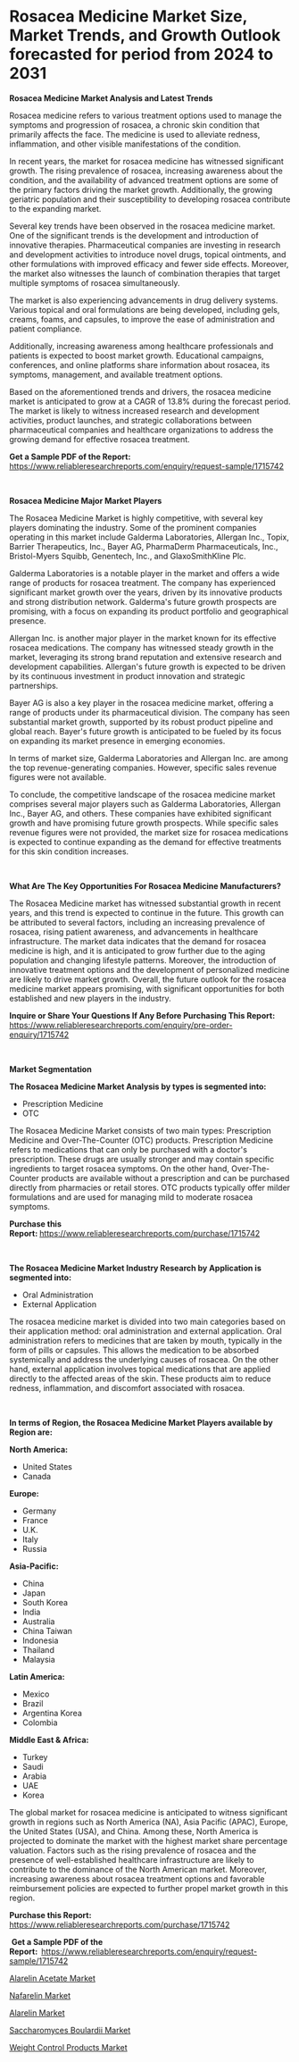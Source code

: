 <p><h1>Rosacea Medicine Market Size, Market Trends, and Growth Outlook forecasted for period from 2024 to 2031</h1></p><p><strong>Rosacea Medicine Market Analysis and Latest Trends</strong></p>
<p><p>Rosacea medicine refers to various treatment options used to manage the symptoms and progression of rosacea, a chronic skin condition that primarily affects the face. The medicine is used to alleviate redness, inflammation, and other visible manifestations of the condition.</p><p>In recent years, the market for rosacea medicine has witnessed significant growth. The rising prevalence of rosacea, increasing awareness about the condition, and the availability of advanced treatment options are some of the primary factors driving the market growth. Additionally, the growing geriatric population and their susceptibility to developing rosacea contribute to the expanding market.</p><p>Several key trends have been observed in the rosacea medicine market. One of the significant trends is the development and introduction of innovative therapies. Pharmaceutical companies are investing in research and development activities to introduce novel drugs, topical ointments, and other formulations with improved efficacy and fewer side effects. Moreover, the market also witnesses the launch of combination therapies that target multiple symptoms of rosacea simultaneously.</p><p>The market is also experiencing advancements in drug delivery systems. Various topical and oral formulations are being developed, including gels, creams, foams, and capsules, to improve the ease of administration and patient compliance.</p><p>Additionally, increasing awareness among healthcare professionals and patients is expected to boost market growth. Educational campaigns, conferences, and online platforms share information about rosacea, its symptoms, management, and available treatment options.</p><p>Based on the aforementioned trends and drivers, the rosacea medicine market is anticipated to grow at a CAGR of 13.8% during the forecast period. The market is likely to witness increased research and development activities, product launches, and strategic collaborations between pharmaceutical companies and healthcare organizations to address the growing demand for effective rosacea treatment.</p></p>
<p><strong>Get a Sample PDF of the Report:&nbsp;</strong> <a href="https://www.reliableresearchreports.com/enquiry/request-sample/1715742">https://www.reliableresearchreports.com/enquiry/request-sample/1715742</a></p>
<p>&nbsp;</p>
<p><strong>Rosacea Medicine Major Market Players</strong></p>
<p><p>The Rosacea Medicine Market is highly competitive, with several key players dominating the industry. Some of the prominent companies operating in this market include Galderma Laboratories, Allergan Inc., Topix, Barrier Therapeutics, Inc., Bayer AG, PharmaDerm Pharmaceuticals, Inc., Bristol-Myers Squibb, Genentech, Inc., and GlaxoSmithKline Plc.</p><p>Galderma Laboratories is a notable player in the market and offers a wide range of products for rosacea treatment. The company has experienced significant market growth over the years, driven by its innovative products and strong distribution network. Galderma's future growth prospects are promising, with a focus on expanding its product portfolio and geographical presence.</p><p>Allergan Inc. is another major player in the market known for its effective rosacea medications. The company has witnessed steady growth in the market, leveraging its strong brand reputation and extensive research and development capabilities. Allergan's future growth is expected to be driven by its continuous investment in product innovation and strategic partnerships.</p><p>Bayer AG is also a key player in the rosacea medicine market, offering a range of products under its pharmaceutical division. The company has seen substantial market growth, supported by its robust product pipeline and global reach. Bayer's future growth is anticipated to be fueled by its focus on expanding its market presence in emerging economies.</p><p>In terms of market size, Galderma Laboratories and Allergan Inc. are among the top revenue-generating companies. However, specific sales revenue figures were not available.</p><p>To conclude, the competitive landscape of the rosacea medicine market comprises several major players such as Galderma Laboratories, Allergan Inc., Bayer AG, and others. These companies have exhibited significant growth and have promising future growth prospects. While specific sales revenue figures were not provided, the market size for rosacea medications is expected to continue expanding as the demand for effective treatments for this skin condition increases.</p></p>
<p>&nbsp;</p>
<p><strong>What Are The Key Opportunities For Rosacea Medicine Manufacturers?</strong></p>
<p><p>The Rosacea Medicine market has witnessed substantial growth in recent years, and this trend is expected to continue in the future. This growth can be attributed to several factors, including an increasing prevalence of rosacea, rising patient awareness, and advancements in healthcare infrastructure. The market data indicates that the demand for rosacea medicine is high, and it is anticipated to grow further due to the aging population and changing lifestyle patterns. Moreover, the introduction of innovative treatment options and the development of personalized medicine are likely to drive market growth. Overall, the future outlook for the rosacea medicine market appears promising, with significant opportunities for both established and new players in the industry.</p></p>
<p><strong>Inquire or Share Your Questions If Any Before Purchasing This Report:</strong> <a href="https://www.reliableresearchreports.com/enquiry/pre-order-enquiry/1715742">https://www.reliableresearchreports.com/enquiry/pre-order-enquiry/1715742</a></p>
<p>&nbsp;</p>
<p><strong>Market Segmentation</strong></p>
<p><strong>The Rosacea Medicine Market Analysis by types is segmented into:</strong></p>
<p><ul><li>Prescription Medicine</li><li>OTC</li></ul></p>
<p><p>The Rosacea Medicine Market consists of two main types: Prescription Medicine and Over-The-Counter (OTC) products. Prescription Medicine refers to medications that can only be purchased with a doctor's prescription. These drugs are usually stronger and may contain specific ingredients to target rosacea symptoms. On the other hand, Over-The-Counter products are available without a prescription and can be purchased directly from pharmacies or retail stores. OTC products typically offer milder formulations and are used for managing mild to moderate rosacea symptoms.</p></p>
<p><strong>Purchase this Report:&nbsp;</strong><a href="https://www.reliableresearchreports.com/purchase/1715742">https://www.reliableresearchreports.com/purchase/1715742</a></p>
<p>&nbsp;</p>
<p><strong>The Rosacea Medicine Market Industry Research by Application is segmented into:</strong></p>
<p><ul><li>Oral Administration</li><li>External Application</li></ul></p>
<p><p>The rosacea medicine market is divided into two main categories based on their application method: oral administration and external application. Oral administration refers to medicines that are taken by mouth, typically in the form of pills or capsules. This allows the medication to be absorbed systemically and address the underlying causes of rosacea. On the other hand, external application involves topical medications that are applied directly to the affected areas of the skin. These products aim to reduce redness, inflammation, and discomfort associated with rosacea.</p></p>
<p>&nbsp;</p>
<p><strong>In terms of Region, the Rosacea Medicine Market Players available by Region are:</strong></p>
<p>
    <p> <strong> North America: </strong>
        <ul>
            <li>United States</li>
            <li>Canada</li>
        </ul>
        </p> 
    <p> <strong> Europe: </strong>
        <ul>
            <li>Germany</li>
            <li>France</li>
            <li>U.K.</li>
            <li>Italy</li>
            <li>Russia</li>
        </ul>
        </p> 
    <p> <strong> Asia-Pacific: </strong>
        <ul>
            <li>China</li>
            <li>Japan</li>
            <li>South Korea</li>
            <li>India</li>
            <li>Australia</li>
            <li>China Taiwan</li>
            <li>Indonesia</li>
            <li>Thailand</li>
            <li>Malaysia</li>
        </ul>
        </p> 
    <p> <strong> Latin America: </strong>
        <ul>
            <li>Mexico</li>
            <li>Brazil</li>
            <li>Argentina Korea</li>
            <li>Colombia</li>
        </ul>
        </p> 
    <p> <strong> Middle East & Africa: </strong>
        <ul>
            <li>Turkey</li>
            <li>Saudi</li>
            <li>Arabia</li>
            <li>UAE</li>
            <li>Korea</li>
        </ul>
    </p>
    </p>
<p><p>The global market for rosacea medicine is anticipated to witness significant growth in regions such as North America (NA), Asia Pacific (APAC), Europe, the United States (USA), and China. Among these, North America is projected to dominate the market with the highest market share percentage valuation. Factors such as the rising prevalence of rosacea and the presence of well-established healthcare infrastructure are likely to contribute to the dominance of the North American market. Moreover, increasing awareness about rosacea treatment options and favorable reimbursement policies are expected to further propel market growth in this region.</p></p>
<p><strong>Purchase this Report: </strong><a href="https://www.reliableresearchreports.com/purchase/1715742">https://www.reliableresearchreports.com/purchase/1715742</a></p>
<p>&nbsp;<strong>Get a Sample PDF of the Report:&nbsp;&nbsp;</strong><a href="https://www.reliableresearchreports.com/enquiry/request-sample/1715742">https://www.reliableresearchreports.com/enquiry/request-sample/1715742</a></p>
<p><strong></strong></p>
<p><p><a href="https://github.com/CliffMedina6/Market-Research-Report-List-3/blob/main/alarelin-acetate-market.md">Alarelin Acetate Market</a></p><p><a href="https://github.com/PeterParrish5/Market-Research-Report-List-3/blob/main/nafarelin-market.md">Nafarelin Market</a></p><p><a href="https://github.com/RickHolmes3/Market-Research-Report-List-3/blob/main/alarelin-market.md">Alarelin Market</a></p><p><a href="https://github.com/WillieWoodard/Market-Research-Report-List-3/blob/main/saccharomyces-boulardii-market.md">Saccharomyces Boulardii Market</a></p><p><a href="https://github.com/GroverBarry/Market-Research-Report-List-3/blob/main/weight-control-products-market.md">Weight Control Products Market</a></p></p>
